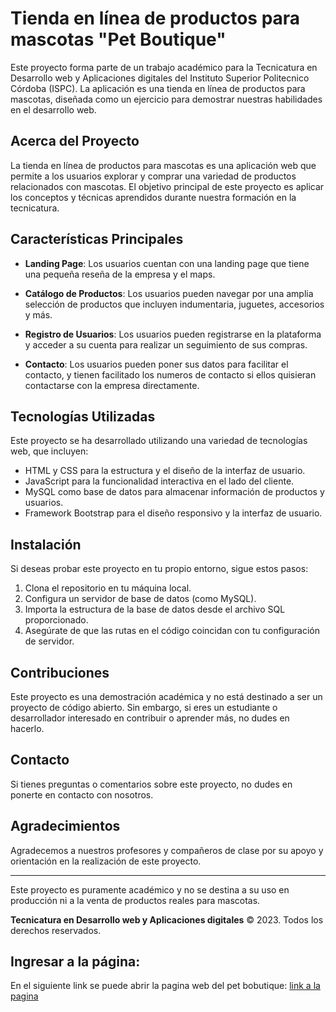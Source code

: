 # Tienda en línea de productos para mascotas "Pet Boutique"

Este proyecto forma parte de un trabajo académico para la Tecnicatura en Desarrollo web y Aplicaciones digitales del Instituto Superior Politecnico Córdoba (ISPC). La aplicación es una tienda en línea de productos para mascotas, diseñada como un ejercicio para demostrar nuestras habilidades en el desarrollo web.

## Acerca del Proyecto

La tienda en línea de productos para mascotas es una aplicación web que permite a los usuarios explorar y comprar una variedad de productos relacionados con mascotas. El objetivo principal de este proyecto es aplicar los conceptos y técnicas aprendidos durante nuestra formación en la tecnicatura.

## Características Principales

- **Landing Page**: Los usuarios cuentan con una landing page que tiene una pequeña reseña de la empresa y el maps.

- **Catálogo de Productos**: Los usuarios pueden navegar por una amplia selección de productos que incluyen indumentaria, juguetes, accesorios y más.

- **Registro de Usuarios**: Los usuarios pueden registrarse en la plataforma y acceder a su cuenta para realizar un seguimiento de sus compras.

- **Contacto**: Los usuarios pueden poner sus datos para facilitar el contacto, y tienen facilitado los numeros de contacto si ellos quisieran contactarse con la empresa directamente.

## Tecnologías Utilizadas

Este proyecto se ha desarrollado utilizando una variedad de tecnologías web, que incluyen:

- HTML y CSS para la estructura y el diseño de la interfaz de usuario.
- JavaScript para la funcionalidad interactiva en el lado del cliente.
- MySQL como base de datos para almacenar información de productos y usuarios.
- Framework Bootstrap para el diseño responsivo y la interfaz de usuario.

## Instalación

Si deseas probar este proyecto en tu propio entorno, sigue estos pasos:

1. Clona el repositorio en tu máquina local.
2. Configura un servidor de base de datos (como MySQL).
3. Importa la estructura de la base de datos desde el archivo SQL proporcionado.
4. Asegúrate de que las rutas en el código coincidan con tu configuración de servidor.

## Contribuciones

Este proyecto es una demostración académica y no está destinado a ser un proyecto de código abierto. Sin embargo, si eres un estudiante o desarrollador interesado en contribuir o aprender más, no dudes en hacerlo.

## Contacto

Si tienes preguntas o comentarios sobre este proyecto, no dudes en ponerte en contacto con nosotros.

## Agradecimientos

Agradecemos a nuestros profesores y compañeros de clase por su apoyo y orientación en la realización de este proyecto.

---

Este proyecto es puramente académico y no se destina a su uso en producción ni a la venta de productos reales para mascotas.

**Tecnicatura en Desarrollo web y Aplicaciones digitales** &copy; 2023. Todos los derechos reservados.

## Ingresar a la página:

En el siguiente link se puede abrir la pagina web del pet bobutique: [link a la pagina](https://iscp-2023-equipo-estudio.github.io/Grupo_TSDWAD_2do_Semestre/Proyecto%202%C2%BA%20Semestre/Paginas/index.html)
